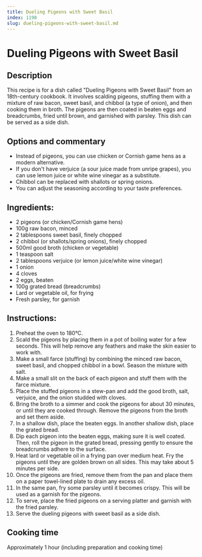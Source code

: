 ```yaml
---
title: Dueling Pigeons with Sweet Basil
index: 1198
slug: dueling-pigeons-with-sweet-basil.md
---
```


# Dueling Pigeons with Sweet Basil

## Description
This recipe is for a dish called "Dueling Pigeons with Sweet Basil" from an 18th-century cookbook. It involves scalding pigeons, stuffing them with a mixture of raw bacon, sweet basil, and chibbol (a type of onion), and then cooking them in broth. The pigeons are then coated in beaten eggs and breadcrumbs, fried until brown, and garnished with parsley. This dish can be served as a side dish.

## Options and commentary
- Instead of pigeons, you can use chicken or Cornish game hens as a modern alternative.
- If you don't have verjuice (a sour juice made from unripe grapes), you can use lemon juice or white wine vinegar as a substitute.
- Chibbol can be replaced with shallots or spring onions.
- You can adjust the seasoning according to your taste preferences.

## Ingredients:
- 2 pigeons (or chicken/Cornish game hens)
- 100g raw bacon, minced
- 2 tablespoons sweet basil, finely chopped
- 2 chibbol (or shallots/spring onions), finely chopped
- 500ml good broth (chicken or vegetable)
- 1 teaspoon salt
- 2 tablespoons verjuice (or lemon juice/white wine vinegar)
- 1 onion
- 4 cloves
- 2 eggs, beaten
- 100g grated bread (breadcrumbs)
- Lard or vegetable oil, for frying
- Fresh parsley, for garnish

## Instructions:
1. Preheat the oven to 180°C.
2. Scald the pigeons by placing them in a pot of boiling water for a few seconds. This will help remove any feathers and make the skin easier to work with.
3. Make a small farce (stuffing) by combining the minced raw bacon, sweet basil, and chopped chibbol in a bowl. Season the mixture with salt.
4. Make a small slit on the back of each pigeon and stuff them with the farce mixture.
5. Place the stuffed pigeons in a stew-pan and add the good broth, salt, verjuice, and the onion studded with cloves.
6. Bring the broth to a simmer and cook the pigeons for about 30 minutes, or until they are cooked through. Remove the pigeons from the broth and set them aside.
7. In a shallow dish, place the beaten eggs. In another shallow dish, place the grated bread.
8. Dip each pigeon into the beaten eggs, making sure it is well coated. Then, roll the pigeon in the grated bread, pressing gently to ensure the breadcrumbs adhere to the surface.
9. Heat lard or vegetable oil in a frying pan over medium heat. Fry the pigeons until they are golden brown on all sides. This may take about 5 minutes per side.
10. Once the pigeons are fried, remove them from the pan and place them on a paper towel-lined plate to drain any excess oil.
11. In the same pan, fry some parsley until it becomes crispy. This will be used as a garnish for the pigeons.
12. To serve, place the fried pigeons on a serving platter and garnish with the fried parsley.
13. Serve the dueling pigeons with sweet basil as a side dish.

## Cooking time
Approximately 1 hour (including preparation and cooking time)